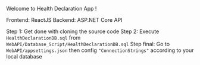 Welcome to Health Declaration App !

Frontend: ReactJS 
Backend: ASP.NET Core API

Step 1: Get done with cloning the source code
Step 2: Execute `HealthDeclarationDB.sql` from `WebAPI/Database_Script/HealthDeclarationDB.sql`
Step final: Go to `WebAPI/appsettings.json` then config `"ConnectionStrings"` according to your local database
